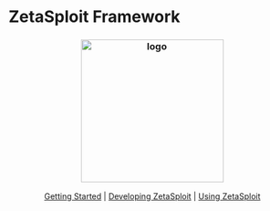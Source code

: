 # ZetaSploit Framework

<h3 align="center"><img src="https://user-images.githubusercontent.com/54115104/100971024-38649c80-3547-11eb-8738-59fb0bc7bc1f.png" alt="logo" height="250px"></h3>

<p align="center"><a href="">Getting Started</a> | <a href="">Developing ZetaSploit</a> | <a href="">Using ZetaSploit</a></p>
